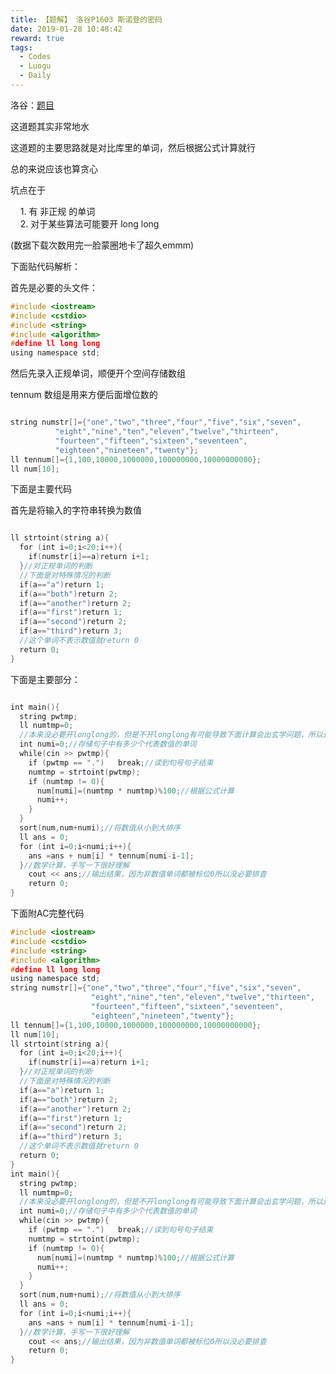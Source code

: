 ```yaml
---
title: 【题解】 洛谷P1603 斯诺登的密码
date: 2019-01-28 10:48:42
reward: true
tags:
  - Codes
  - Luogu
  - Daily
---
```


洛谷：[题目](https://www.luogu.org/problemnew/show/P1603)   
<!-- more -->

这道题其实非常地水  
  
这道题的主要思路就是对比库里的单词，然后根据公式计算就行  
  
总的来说应该也算贪心  
  
坑点在于  
  
    1. 有 非正规 的单词  
    2. 对于某些算法可能要开 long long  
  
(数据下载次数用完一脸蒙圈地卡了超久emmm)  
  
下面贴代码解析：  
  
首先是必要的头文件：  
  


```cpp
#include <iostream>
#include <cstdio>
#include <string>
#include <algorithm>
#define ll long long
using namespace std;

```
  
  
然后先录入正规单词，顺便开个空间存储数组  
  
tennum 数组是用来方便后面增位数的  
  
```cpp

string numstr[]={"one","two","three","four","five","six","seven",
          "eight","nine","ten","eleven","twelve","thirteen",
          "fourteen","fifteen","sixteen","seventeen",
          "eighteen","nineteen","twenty"};
ll tennum[]={1,100,10000,1000000,100000000,10000000000};
ll num[10];

```
  
下面是主要代码  
  
首先是将输入的字符串转换为数值  
```cpp

ll strtoint(string a){
  for (int i=0;i<20;i++){
    if(numstr[i]==a)return i+1;
  }//对正规单词的判断
  //下面是对特殊情况的判断
  if(a=="a")return 1;
  if(a=="both")return 2;
  if(a=="another")return 2;
  if(a=="first")return 1;
  if(a=="second")return 2;
  if(a=="third")return 3;
  //这个单词不表示数值就return 0
  return 0;
}

```
  
  
下面是主要部分：  
  
```cpp

int main(){
  string pwtmp;
  ll numtmp=0;
  //本来没必要开longlong的，但是不开longlong有可能导致下面计算会出玄学问题，所以还是浪费下
  int numi=0;//存储句子中有多少个代表数值的单词
  while(cin >> pwtmp){
    if (pwtmp == ".")   break;//读到句号句子结束
    numtmp = strtoint(pwtmp);
    if (numtmp != 0){
      num[numi]=(numtmp * numtmp)%100;//根据公式计算
      numi++;
    }
  }
  sort(num,num+numi);//将数值从小到大排序
  ll ans = 0;
  for (int i=0;i<numi;i++){
    ans =ans + num[i] * tennum[numi-i-1];
  }//数学计算，手写一下很好理解
    cout << ans;//输出结果，因为非数值单词都被标位0所以没必要排查
    return 0;
}
```

下面附AC完整代码  
  

```cpp
#include <iostream>
#include <cstdio>
#include <string>
#include <algorithm>
#define ll long long
using namespace std;
string numstr[]={"one","two","three","four","five","six","seven",
                  "eight","nine","ten","eleven","twelve","thirteen",
                  "fourteen","fifteen","sixteen","seventeen",
                  "eighteen","nineteen","twenty"};
ll tennum[]={1,100,10000,1000000,100000000,10000000000};
ll num[10];
ll strtoint(string a){
  for (int i=0;i<20;i++){
    if(numstr[i]==a)return i+1;
  }//对正规单词的判断
  //下面是对特殊情况的判断
  if(a=="a")return 1;
  if(a=="both")return 2;
  if(a=="another")return 2;
  if(a=="first")return 1;
  if(a=="second")return 2;
  if(a=="third")return 3;
  //这个单词不表示数值就return 0
  return 0;
}
int main(){
  string pwtmp;
  ll numtmp=0;
  //本来没必要开longlong的，但是不开longlong有可能导致下面计算会出玄学问题，所以还是浪费下
  int numi=0;//存储句子中有多少个代表数值的单词
  while(cin >> pwtmp){
    if (pwtmp == ".")   break;//读到句号句子结束
    numtmp = strtoint(pwtmp);
    if (numtmp != 0){
      num[numi]=(numtmp * numtmp)%100;//根据公式计算
      numi++;
    }
  }
  sort(num,num+numi);//将数值从小到大排序
  ll ans = 0;
  for (int i=0;i<numi;i++){
    ans =ans + num[i] * tennum[numi-i-1];
  }//数学计算，手写一下很好理解
    cout << ans;//输出结果，因为非数值单词都被标位0所以没必要排查
    return 0;
}
```